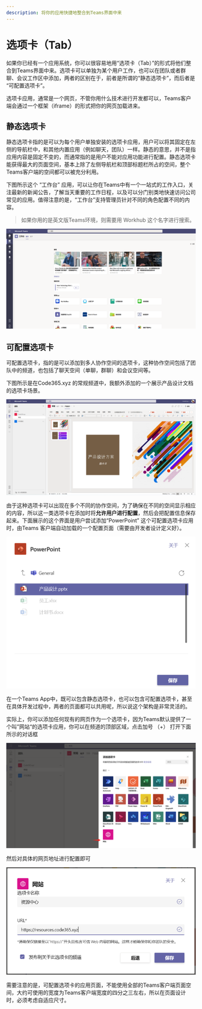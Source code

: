```yaml
---
description: 将你的应用快捷地整合到Teams界面中来
---
```


# 选项卡（Tab）

如果你已经有一个应用系统，你可以很容易地用“选项卡（Tab）”的形式将他们整合到Teams界面中来。选项卡可以单独为某个用户工作，也可以在团队或者群聊、会议工作区中添加，两者的区别在于，前者是所谓的“静态选项卡”，而后者是 “可配置选项卡”。

选项卡应用，通常是一个网页，不管你用什么技术进行开发都可以，Teams客户端会通过一个框架（iframe）的形式把你的网页加载进来。

## 静态选项卡

静态选项卡指的是可以为每个用户单独安装的选项卡应用，用户可以将其固定在左侧的导航栏中，和其他内置应用（例如聊天，团队）一样。静态的意思，并不是指应用内容是固定不变的，而通常指的是用户不能对应用功能进行配置。静态选项卡能获得最大的页面空间，基本上除了左侧导航栏和顶部标题栏所占的空间，整个Teams客户端的空间都可以被充分利用。

下图所示这个 “工作台” 应用，可以让你在Teams中有一个一站式的工作入口，关注最新的新闻公告，了解当天重要的工作日程，以及可以分门别类地快速访问公司常见的应用。值得注意的是，“工作台”支持管理员针对不同的角色配置不同的内容。

> 如果你用的是英文版Teams环境，则需要用 Workhub 这个名字进行搜索。

![](<../../.gitbook/assets/图片 8.png>)

## 可配置选项卡

可配置选项卡，指的是可以添加到多人协作空间的选项卡，这种协作空间包括了团队中的频道，也包括了聊天空间（单聊，群聊）和会议空间等。

下图所示是在Code365.xyz 的常规频道中，我额外添加的一个展示产品设计文档的选项卡场景。

![](<../../.gitbook/assets/图片 9.png>)

由于这种选项卡可以出现在多个不同的协作空间，为了确保在不同的空间显示相应的内容，所以这一类选项卡在添加时将**允许用户进行配置**，然后会把配置信息保存起来。下面展示的这个界面是用户尝试添加“PowerPoint” 这个可配置选项卡应用时，由Teams 客户端自动加载的一个配置页面（需要由开发者设计定义好）。

![](<../../.gitbook/assets/图片 11.png>)

在一个Teams App中，既可以包含静态选项卡，也可以包含可配置选项卡，甚至在具体开发过程中，两者的页面都可以共用呢，所以说这个架构是非常灵活的。

实际上，你可以添加任何现有的网页作为一个选项卡，因为Teams默认提供了一个叫”网站“的选项卡应用，你可以在频道的顶部区域，点击加号 （+） 打开下面所示的对话框

![](<../../.gitbook/assets/图片 18.png>)

然后对具体的网页地址进行配置即可

![](<../../.gitbook/assets/图片 19.png>)

需要注意的是，可配置选项卡的应用页面，不能使用全部的Teams客户端页面空间，大约可使用的宽度为Teams客户端宽度的四分之三左右，所以在页面设计时，必须考虑自适应尺寸。
